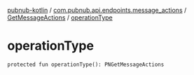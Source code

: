 [pubnub-kotlin](../../index.md) / [com.pubnub.api.endpoints.message_actions](../index.md) / [GetMessageActions](index.md) / [operationType](./operation-type.md)

# operationType

`protected fun operationType(): PNGetMessageActions`
